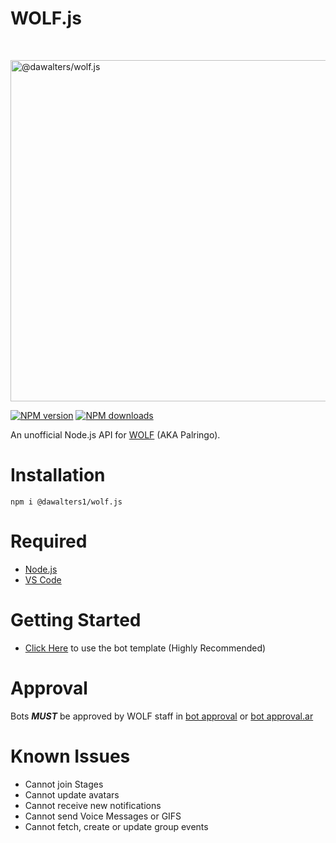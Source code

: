 # WOLF.js
<br />
  <p>
    <a href="https://wolf.live"><img src="https://i.imgur.com/LUPN1a0.png" width="546" alt="@dawalters/wolf.js" /></a>
  </p>
<p>
    <a href=https://www.npmjs.com/package/@dawalters1/wolf.js"><img src="https://img.shields.io/npm/v/@dawalters1/wolf.js.svg?maxAge=3600" alt="NPM version" /></a>
    <a href="https://www.npmjs.com/package/@dawalters1/wolf.js"><img src="https://img.shields.io/npm/dt/@dawalters1/wolf.js.svg?maxAge=3600" alt="NPM downloads" /></a>
  </p>

An unofficial Node.js API for [WOLF](https://wolf.live/) (AKA Palringo).

# Installation 

```npm i @dawalters1/wolf.js```

# Required

- [Node.js](https://nodejs.org/dist/v14.17.0/node-v14.17.0-x86.msi)
- [VS Code](https://code.visualstudio.com/download)

# Getting Started

- [Click Here](https://github.com/dawalters1/Bot-Template/generate) to use the bot template (Highly Recommended)

# Approval

Bots _**MUST**_ be approved by WOLF staff in [bot approval](http://wolflive.com/bot+approval?r=80280172) or [bot approval.ar](http://wolflive.com/bot+approval.ar?r=80280172)
 
# Known Issues
- Cannot join Stages
- Cannot update avatars
- Cannot receive new notifications
- Cannot send Voice Messages or GIFS
- Cannot fetch, create or update group events
